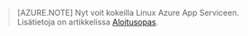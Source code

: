 > [AZURE.NOTE] Nyt voit kokeilla Linux Azure App Serviceen. Lisätietoja on artikkelissa [Aloitusopas](../articles/app-service/app-service-linux-readme.md).
